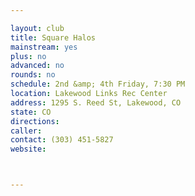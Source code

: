 ```yaml
---

layout: club
title: Square Halos
mainstream: yes
plus: no
advanced: no
rounds: no
schedule: 2nd &amp; 4th Friday, 7:30 PM
location: Lakewood Links Rec Center
address: 1295 S. Reed St, Lakewood, CO
state: CO
directions: 
caller: 
contact: (303) 451-5827
website: 



---
```


